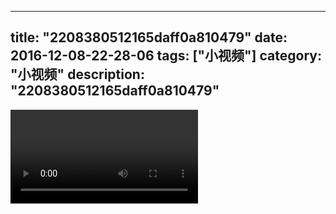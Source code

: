 
---
title: "2208380512165daff0a810479"
date: 2016-12-08-22-28-06
tags: ["小视频"]
category: "小视频"
description: "2208380512165daff0a810479"
---
<video src="http://ohtsqip0g.bkt.clouddn.com/2208380512165daff0a810479.mp4" controls="controls"></video>
